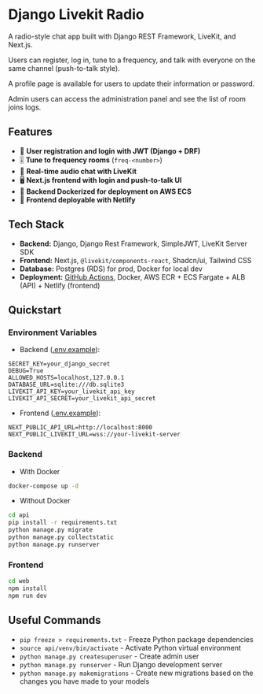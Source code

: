 # Django Livekit Radio

A radio-style chat app built with Django REST Framework, LiveKit, and Next.js.

Users can register, log in, tune to a frequency, and talk with everyone on the same channel (push-to-talk style).

A profile page is available for users to update their information or password.

Admin users can access the administration panel and see the list of room joins logs.

## Features

- 🔑 **User registration and login with JWT (Django + DRF)**
- 🎚️ **Tune to frequency rooms** (`freq-<number>`)
- 🎤 **Real-time audio chat with LiveKit**
- 🖥️ **Next.js frontend with login and push-to-talk UI**
- 🐳 **Backend Dockerized for deployment on AWS ECS**
- 🚀 **Frontend deployable with Netlify**

## Tech Stack

- **Backend:** Django, Django Rest Framework, SimpleJWT, LiveKit Server SDK
- **Frontend:** Next.js, `@livekit/components-react`, Shadcn/ui, Tailwind CSS
- **Database:** Postgres (RDS) for prod, Docker for local dev
- **Deployment:**  [GitHub Actions](.github/workflows/deploy-production-aws-netlify.yml),  Docker, AWS ECR + ECS Fargate + ALB (API) + Netlify (frontend)

## Quickstart

### Environment Variables

- Backend ([.env.example](api/.env.example)):

```env
SECRET_KEY=your_django_secret
DEBUG=True
ALLOWED_HOSTS=localhost,127.0.0.1
DATABASE_URL=sqlite:///db.sqlite3
LIVEKIT_API_KEY=your_livekit_api_key
LIVEKIT_API_SECRET=your_livekit_api_secret
```

- Frontend ([.env.example](web/.env.example)):

```env
NEXT_PUBLIC_API_URL=http://localhost:8000
NEXT_PUBLIC_LIVEKIT_URL=wss://your-livekit-server
```
### Backend

- With Docker

```bash
docker-compose up -d
```

- Without Docker

```bash
cd api
pip install -r requirements.txt
python manage.py migrate
python manage.py collectstatic
python manage.py runserver
```

### Frontend

```bash
cd web
npm install
npm run dev
```

## Useful Commands
- `pip freeze > requirements.txt` - Freeze Python package dependencies
- `source api/venv/bin/activate` - Activate Python virtual environment
- `python manage.py createsuperuser` - Create admin user
- `python manage.py runserver` - Run Django development server
- `python manage.py makemigrations` - Create new migrations based on the changes you have made to your models